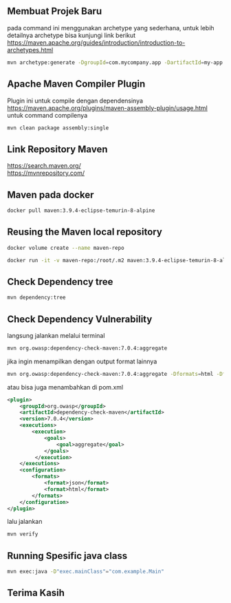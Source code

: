 ## Membuat Projek Baru

pada command ini menggunakan archetype yang sederhana, untuk lebih detailnya archetype bisa kunjungi link berikut https://maven.apache.org/guides/introduction/introduction-to-archetypes.html

```sh
mvn archetype:generate -DgroupId=com.mycompany.app -DartifactId=my-app -DarchetypeArtifactId=maven-archetype-quickstart -DarchetypeVersion=1.4 -DinteractiveMode=false
```

## Apache Maven Compiler Plugin

Plugin ini untuk compile dengan dependensinya<br>
https://maven.apache.org/plugins/maven-assembly-plugin/usage.html<br>
untuk command compilenya 

```sh
mvn clean package assembly:single
```

## Link Repository Maven
https://search.maven.org/<br>
https://mvnrepository.com/

## Maven pada docker

```sh
docker pull maven:3.9.4-eclipse-temurin-8-alpine
```

## Reusing the Maven local repository

```sh
docker volume create --name maven-repo
```

```sh
docker run -it -v maven-repo:/root/.m2 maven:3.9.4-eclipse-temurin-8-alpine mvn archetype:generate
```

## Check Dependency tree
```sh
mvn dependency:tree
```

## Check Dependency Vulnerability
langsung jalankan melalui terminal
```sh
mvn org.owasp:dependency-check-maven:7.0.4:aggregate
```

jika ingin menampilkan dengan output format lainnya
```sh
mvn org.owasp:dependency-check-maven:7.0.4:aggregate -Dformats=html -Dformats=json
```

atau bisa juga menambahkan di pom.xml
```xml
<plugin>
    <groupId>org.owasp</groupId>
    <artifactId>dependency-check-maven</artifactId>
    <version>7.0.4</version>
    <executions>
        <execution>
            <goals>
                <goal>aggregate</goal>
            </goals>
         </execution>
    </executions>
    <configuration>
        <formats>
            <format>json</format>
            <format>html</format>
        </formats>
    </configuration>
</plugin>
```
lalu jalankan
```sh
mvn verify
```

## Running Spesific java class
```sh
mvn exec:java -D"exec.mainClass"="com.example.Main"
```

## Terima Kasih
